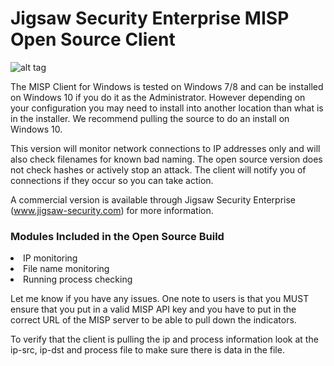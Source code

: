# Jigsaw Security Enterprise MISP Open Source Client

![alt tag](http://ui.slcsecurity.com/img/misp-logo.png)

The MISP Client for Windows is tested on Windows 7/8 and can be installed on Windows 10 if you do it as the Administrator. However depending on your configuration you may need to install into another location than what is in the installer. We recommend pulling the source to do an install on Windows 10. <P></P>
This version will monitor network connections to IP addresses only and will also check filenames for known bad naming. The open source version does not check hashes or actively stop an attack. The client will notify you of connections if they occur so you can take action. <P></P><P></P>
A commercial version is available through Jigsaw Security Enterprise (www.jigsaw-security.com) for more information. 
<P></P>
<h3>Modules Included in the Open Source Build</h3>
<li>IP monitoring</li>
<li>File name monitoring</li>
<li>Running process checking</li>
<P></P>
Let me know if you have any issues. One note to users is that you MUST ensure that you put in a valid MISP API key and you have to put in the correct URL of the MISP server to be able to pull down the indicators.<P></P>
To verify that the client is pulling the ip and process information look at the ip-src, ip-dst and process file to make sure there is data in the file. 
